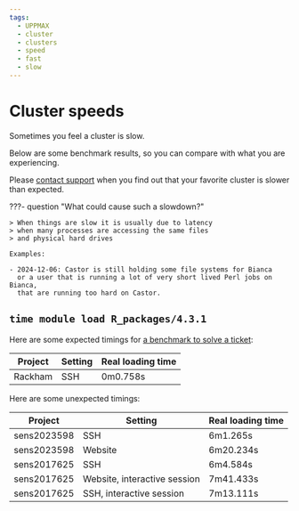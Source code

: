 ```yaml
---
tags:
  - UPPMAX
  - cluster
  - clusters
  - speed
  - fast
  - slow
---
```


# Cluster speeds

Sometimes you feel a cluster is slow.

Below are some benchmark results, so you can compare with what you are
experiencing.

Please [contact support](support.md) when you find out that your favorite
cluster is slower than expected.

???- question "What could cause such a slowdown?"


    > When things are slow it is usually due to latency
    > when many processes are accessing the same files
    > and physical hard drives

    Examples:

    - 2024-12-06: Castor is still holding some file systems for Bianca
      or a user that is running a lot of very short lived Perl jobs on Bianca,
      that are running too hard on Castor.

## `time module load R_packages/4.3.1`

Here are some expected timings for
[a benchmark to solve a ticket](https://github.com/UPPMAX/ticket_304069/blob/master/module_load.md#answers):

Project    |Setting                     |Real loading time
-----------|----------------------------|-----------------
Rackham    |SSH                         |0m0.758s

Here are some unexpected timings:

Project    |Setting                     |Real loading time
-----------|----------------------------|-----------------
sens2023598|SSH                         |6m1.265s
sens2023598|Website                     |6m20.234s
sens2017625|SSH                         |6m4.584s
sens2017625|Website, interactive session|7m41.433s
sens2017625|SSH, interactive session    |7m13.111s


